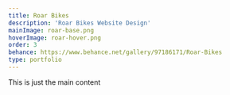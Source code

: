 ```yaml
---
title: Roar Bikes
description: 'Roar Bikes Website Design'
mainImage: roar-base.png
hoverImage: roar-hover.png
order: 3
behance: https://www.behance.net/gallery/97186171/Roar-Bikes
type: portfolio
---
```


This is just the main content
